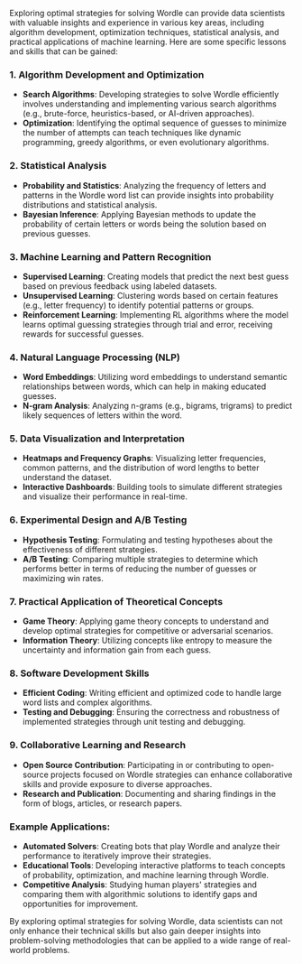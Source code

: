 Exploring optimal strategies for solving Wordle can provide data scientists with valuable insights and experience in various key areas, including algorithm development, optimization techniques, statistical analysis, and practical applications of machine learning. Here are some specific lessons and skills that can be gained:

### 1. Algorithm Development and Optimization
- **Search Algorithms**: Developing strategies to solve Wordle efficiently involves understanding and implementing various search algorithms (e.g., brute-force, heuristics-based, or AI-driven approaches).
- **Optimization**: Identifying the optimal sequence of guesses to minimize the number of attempts can teach techniques like dynamic programming, greedy algorithms, or even evolutionary algorithms.

### 2. Statistical Analysis
- **Probability and Statistics**: Analyzing the frequency of letters and patterns in the Wordle word list can provide insights into probability distributions and statistical analysis.
- **Bayesian Inference**: Applying Bayesian methods to update the probability of certain letters or words being the solution based on previous guesses.

### 3. Machine Learning and Pattern Recognition
- **Supervised Learning**: Creating models that predict the next best guess based on previous feedback using labeled datasets.
- **Unsupervised Learning**: Clustering words based on certain features (e.g., letter frequency) to identify potential patterns or groups.
- **Reinforcement Learning**: Implementing RL algorithms where the model learns optimal guessing strategies through trial and error, receiving rewards for successful guesses.

### 4. Natural Language Processing (NLP)
- **Word Embeddings**: Utilizing word embeddings to understand semantic relationships between words, which can help in making educated guesses.
- **N-gram Analysis**: Analyzing n-grams (e.g., bigrams, trigrams) to predict likely sequences of letters within the word.

### 5. Data Visualization and Interpretation
- **Heatmaps and Frequency Graphs**: Visualizing letter frequencies, common patterns, and the distribution of word lengths to better understand the dataset.
- **Interactive Dashboards**: Building tools to simulate different strategies and visualize their performance in real-time.

### 6. Experimental Design and A/B Testing
- **Hypothesis Testing**: Formulating and testing hypotheses about the effectiveness of different strategies.
- **A/B Testing**: Comparing multiple strategies to determine which performs better in terms of reducing the number of guesses or maximizing win rates.

### 7. Practical Application of Theoretical Concepts
- **Game Theory**: Applying game theory concepts to understand and develop optimal strategies for competitive or adversarial scenarios.
- **Information Theory**: Utilizing concepts like entropy to measure the uncertainty and information gain from each guess.

### 8. Software Development Skills
- **Efficient Coding**: Writing efficient and optimized code to handle large word lists and complex algorithms.
- **Testing and Debugging**: Ensuring the correctness and robustness of implemented strategies through unit testing and debugging.

### 9. Collaborative Learning and Research
- **Open Source Contribution**: Participating in or contributing to open-source projects focused on Wordle strategies can enhance collaborative skills and provide exposure to diverse approaches.
- **Research and Publication**: Documenting and sharing findings in the form of blogs, articles, or research papers.

### Example Applications:
- **Automated Solvers**: Creating bots that play Wordle and analyze their performance to iteratively improve their strategies.
- **Educational Tools**: Developing interactive platforms to teach concepts of probability, optimization, and machine learning through Wordle.
- **Competitive Analysis**: Studying human players' strategies and comparing them with algorithmic solutions to identify gaps and opportunities for improvement.

By exploring optimal strategies for solving Wordle, data scientists can not only enhance their technical skills but also gain deeper insights into problem-solving methodologies that can be applied to a wide range of real-world problems.